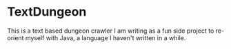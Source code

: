 # TextDungeon
This is a text based dungeon crawler I am writing as a fun side project to re-orient myself with Java, a language I haven't written in a while.
